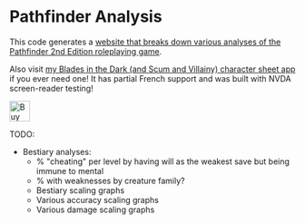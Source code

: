 # Pathfinder Analysis

This code generates a [website that breaks down various analyses of the Pathfinder 2nd Edition roleplaying game](https://arazni.github.io/pathfinder-analysis/average-level-cantrip.html).

Also visit [my Blades in the Dark (and Scum and Villainy) character sheet app](https://arazni.github.io/blades-in-the-sheets) if you ever need one! It has partial French support and was built with NVDA screen-reader testing!

<a href='https://ko-fi.com/S6S5KA4DP' target='_blank'><img height='36' style='border:0px;height:36px;' src='https://storage.ko-fi.com/cdn/kofi3.png?v=3' border='0' alt='Buy Me a Coffee at ko-fi.com' /></a>

TODO:

- Bestiary analyses:
  - % "cheating" per level by having will as the weakest save but being immune to mental
  - % with weaknesses by creature family?
  - Bestiary scaling graphs
  - Various accuracy scaling graphs
  - Various damage scaling graphs
